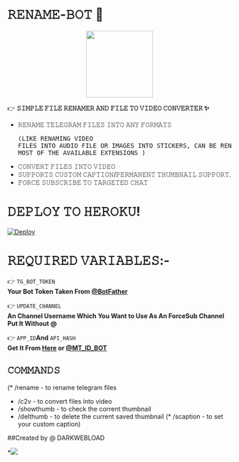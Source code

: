 # 𝚁𝙴𝙽𝙰𝙼𝙴-𝙱𝙾𝚃 📝

<p align="middle">
<img src="https://telegra.ph/file/398883252fe587eb217fb.jpg" width="150" height="150"><br>

👉 **𝚂𝙸𝙼𝙿𝙻𝙴 𝙵𝙸𝙻𝙴 𝚁𝙴𝙽𝙰𝙼𝙴𝚁 𝙰𝙽𝙳 𝙵𝙸𝙻𝙴 𝚃𝙾 𝚅𝙸𝙳𝙴𝙾 𝙲𝙾𝙽𝚅𝙴𝚁𝚃𝙴𝚁 ✨️**
* 𝚁𝙴𝙽𝙰𝙼𝙴 𝚃𝙴𝙻𝙴𝙶𝚁𝙰𝙼 𝙵𝙸𝙻𝙴𝚂 𝙸𝙽𝚃𝙾 𝙰𝙽𝚈 𝙵𝙾𝚁𝙼𝙰𝚃𝚂 <pre>(𝙻𝙸𝙺𝙴 𝚁𝙴𝙽𝙰𝙼𝙸𝙽𝙶 𝚅𝙸𝙳𝙴𝙾 𝙵𝙸𝙻𝙴𝚂 𝙸𝙽𝚃𝙾 𝙰𝚄𝙳𝙸𝙾 𝙵𝙸𝙻𝙴 𝙾𝚁 𝙸𝙼𝙰𝙶𝙴𝚂 𝙸𝙽𝚃𝙾 𝚂𝚃𝙸𝙲𝙺𝙴𝚁𝚂, 𝙲𝙰𝙽 𝙱𝙴 𝚁𝙴𝙽𝙰𝙼𝙴 𝙰𝙽𝚈 𝙵𝙸𝙻𝙴 𝚃𝙾 𝙼𝙾𝚂𝚃 𝙾𝙵 𝚃𝙷𝙴 𝙰𝚅𝙰𝙸𝙻𝙰𝙱𝙻𝙴 𝙴𝚇𝚃𝙴𝙽𝚂𝙸𝙾𝙽𝚂 ) </pre>
* 𝙲𝙾𝙽𝚅𝙴𝚁𝚃 𝙵𝙸𝙻𝙴𝚂 𝙸𝙽𝚃𝙾 𝚅𝙸𝙳𝙴𝙾
* 𝚂𝚄𝙿𝙿𝙾𝚁𝚃𝚂 𝙲𝚄𝚂𝚃𝙾𝙼 𝙲𝙰𝙿𝚃𝙸𝙾𝙽/𝙿𝙴𝚁𝙼𝙰𝙽𝙴𝙽𝚃 𝚃𝙷𝚄𝙼𝙱𝙽𝙰𝙸𝙻 𝚂𝚄𝙿𝙿𝙾𝚁𝚃.
* 𝙵𝙾𝚁𝙲𝙴 𝚂𝚄𝙱𝚂𝙲𝚁𝙸𝙱𝙴 𝚃𝙾 𝚃𝙰𝚁𝙶𝙴𝚃𝙴𝙳 𝙲𝙷𝙰𝚃
# 𝙳𝙴𝙿𝙻𝙾𝚈 𝚃𝙾 𝙷𝙴𝚁𝙾𝙺𝚄!

[![Deploy](https://www.herokucdn.com/deploy/button.svg)](https://heroku.com/deploy?template=https://github.com/DARKWEBLOAD-TG/RENAMER-BOT)

# 𝚁𝙴𝚀𝚄𝙸𝚁𝙴𝙳 𝚅𝙰𝚁𝙸𝙰𝙱𝙻𝙴𝚂:-

 👉 `TG_BOT_TOKEN`<br> **Your Bot Token Taken From [@BotFather](https://t.me/botfather)**

 👉 `UPDATE_CHANNEL`<br> **An Channel Username Which You Want to Use As An ForceSub Channel Put It Without @**

 👉 `APP_ID`__And__ `API_HASH`<br>**Get It From [Here](http://www.my.telegram.org) or [@MT_ID_BOT](http://www.telegram.dog/MT_ID_BOT)**

## 𝙲𝙾𝙼𝙼𝙰𝙽𝙳𝚂

(* /rename - to rename telegram files
* /c2v - to convert files into video
* /showthumb - to check the corrent thumbnail
* /delthumb - to delete the current saved thumbnail
(* /scaption - to set your custom caption)


##Created by @ DARKWEBLOAD


*<a href="https://github.com/Ns-AnoNymouS"><img src="https://badgen.net/badge/Follow%20on%20/GitHub/80FF00?icon=github&labelColor=black"></a>
